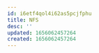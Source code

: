 ```yaml
---
id: i6etf4qol4i62as5pcjfphu
title: NFS
desc: ''
updated: 1656062457264
created: 1656062457264
---
```


